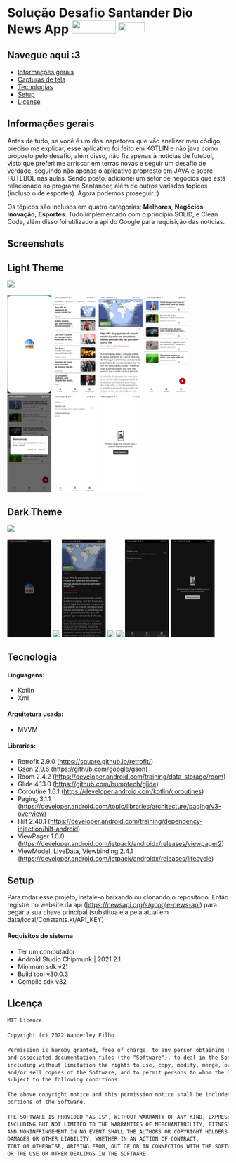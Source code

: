 # Solução Desafio Santander Dio  News App  <img src="https://upload.wikimedia.org/wikipedia/commons/thumb/b/b8/Banco_Santander_Logotipo.svg/1280px-Banco_Santander_Logotipo.svg.png" width="100" height="30"> <img src="https://static.wixstatic.com/media/7a378f_5140deabd7d040378d740069cb692b87~mv2.png/v1/crop/x_0,y_10,w_1334,h_493/fill/w_568,h_208,al_c,q_85,usm_0.66_1.00_0.01,enc_auto/logo%20DIO.png" height="25px" width="60px"> 

## Navegue aqui :3
* [Informações gerais](#informações-gerais)
* [Capturas de tela](#screenshots)
* [Tecnologias](#tecnologia)
* [Setup](#setup)
* [License](#license)

## Informações gerais

Antes de tudo, se você é um dos inspetores que vão analizar meu código, preciso me explicar,
esse aplicativo foi feito em KOTLIN e não java como proposto pelo desafio, além disso,
não fiz apenas à notícias de futebol,
visto que preferi me arriscar em terras novas e seguir um desafio de verdade,
seguindo não apenas o aplicativo proprosto em JAVA e sobre FUTEBOL nas aulas.
Sendo posto, adicionei um setor de negócios que está relacionado ao programa Santander,
além de outros variados tópicos (incluso o de esportes). Agora podemos proseguir :)

Os tópicos são inclusos em quatro categorias: **Melhores**, **Negócios**, **Inovação**, **Esportes**.
Tudo implementado com o princípio SOLID, e Clean Code, além disso foi utilizado a api do Google para requisição das notícias.


## Screenshots

## Light Theme
  <img src="images/gif_light.gif" width="200" />

<p float="left">
  <img src="images/light_splash.jpg" width="100" />
  <img src="images/light_home.jpg" width="100" /> 
  <img src="images/light_article.jpg" width="100" />
  <img src="images/light_saved.jpg" width="100" />
  <img src="images/light_remove.jpg" width="100" />
  <img src="images/light_config.jpg" width="100" />
  <img src="images/light_fail_conection.jpg" width="100" />
</p>

## Dark Theme  
<img src="images/gif_dark.gif" width="200" />
<p float="left">
  <img src="images/dark_splash.jpg" width="100" />
  <img src="images/dark_home.jpg" width="100" /> 
  <img src="images/dark_article.jpg" width="100" />
  <img src="images/dark_saved.jpg" width="100" />
  <img src="images/dark_remove.jpg" width="100" />
  <img src="images/dark_config.jpg" width="100" />
  <img src="images/dark_fail_conection.jpg" width="100" />
</p>

## Tecnologia

#### Linguagens:
- Kotlin 
- Xml

#### Arquitetura usada:
- MVVM

#### Libraries:
- Retrofit  2.9.0 (https://square.github.io/retrofit/)
- Gson      2.9.6 (https://github.com/google/gson)
- Room      2.4.2 (https://developer.android.com/training/data-storage/room)
- Glide     4.13.0 (https://github.com/bumptech/glide)
- Coroutine 1.6.1 (https://developer.android.com/kotlin/coroutines)
- Paging    3.1.1 (https://developer.android.com/topic/libraries/architecture/paging/v3-overview)
- Hilt      2.40.1 (https://developer.android.com/training/dependency-injection/hilt-android)
- ViewPager 1.0.0 (https://developer.android.com/jetpack/androidx/releases/viewpager2)
- ViewModel, LiveData, Viewbinding 2.4.1 (https://developer.android.com/jetpack/androidx/releases/lifecycle)

## Setup

Para rodar esse projeto, instale-o baixando ou clonando o repositório.
Então registre no website da api (https://newsapi.org/s/google-news-api) 
para pegar a sua chave principal (substitua ela pela atual em data/local/Constants.kt/API_KEY)

#### Requisitos do sistema 
- Ter um computador
- Android Studio Chipmunk | 2021.2.1
- Minimum sdk v21
- Build tool v30.0.3
- Compile sdk v32


## Licença

```html
MIT Licence 

Copyright (c) 2022 Wanderley Filho

Permission is hereby granted, free of charge, to any person obtaining a copy of this software
and associated documentation files (the "Software"), to deal in the Software without restriction,
including without limitation the rights to use, copy, modify, merge, publish, distribute, sublicense,
and/or sell copies of the Software, and to permit persons to whom the Software is furnished to do so, 
subject to the following conditions:

The above copyright notice and this permission notice shall be included in all copies or substantial 
portions of the Software.

THE SOFTWARE IS PROVIDED "AS IS", WITHOUT WARRANTY OF ANY KIND, EXPRESS OR IMPLIED, 
INCLUDING BUT NOT LIMITED TO THE WARRANTIES OF MERCHANTABILITY, FITNESS FOR A PARTICULAR PURPOSE
AND NONINFRINGEMENT.IN NO EVENT SHALL THE AUTHORS OR COPYRIGHT HOLDERS BE LIABLE FOR ANY CLAIM,
DAMAGES OR OTHER LIABILITY, WHETHER IN AN ACTION OF CONTRACT,
TORT OR OTHERWISE, ARISING FROM, OUT OF OR IN CONNECTION WITH THE SOFTWARE
OR THE USE OR OTHER DEALINGS IN THE SOFTWARE.
```
